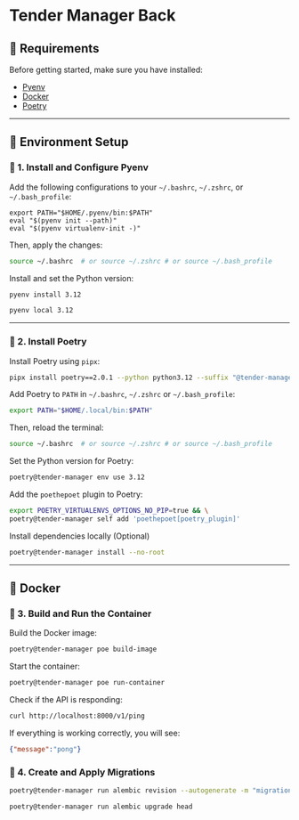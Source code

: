# Tender Manager Back

## 📌 Requirements

Before getting started, make sure you have installed:
- [Pyenv](https://github.com/pyenv/pyenv#installation)
- [Docker](https://docs.docker.com/get-docker/)
- [Poetry](https://python-poetry.org/docs/#installing-with-pipx)

---

## 🚀 Environment Setup

### 🔹 1. Install and Configure Pyenv

Add the following configurations to your `~/.bashrc`, `~/.zshrc`, or `~/.bash_profile`:
```
export PATH="$HOME/.pyenv/bin:$PATH"
eval "$(pyenv init --path)"
eval "$(pyenv virtualenv-init -)"
```
Then, apply the changes:
```bash
source ~/.bashrc  # or source ~/.zshrc # or source ~/.bash_profile
```

Install and set the Python version:
```bash
pyenv install 3.12
```
```bash
pyenv local 3.12
```

---

### 🔹 2. Install Poetry

Install Poetry using `pipx`:
```bash
pipx install poetry==2.0.1 --python python3.12 --suffix "@tender-manager"
```

Add Poetry to `PATH` in `~/.bashrc`, `~/.zshrc` or `~/.bash_profile`:
```bash
export PATH="$HOME/.local/bin:$PATH"
```
Then, reload the terminal:
```bash
source ~/.bashrc  # or source ~/.zshrc # or source ~/.bash_profile
```

Set the Python version for Poetry:
```bash
poetry@tender-manager env use 3.12
```

Add the `poethepoet` plugin to Poetry:
```bash
export POETRY_VIRTUALENVS_OPTIONS_NO_PIP=true && \
poetry@tender-manager self add 'poethepoet[poetry_plugin]'
```

Install dependencies locally (Optional)
```bash
poetry@tender-manager install --no-root
```
---

## 🐳 Docker

### 🔹 3. Build and Run the Container

Build the Docker image:
```bash
poetry@tender-manager poe build-image
```

Start the container:
```bash
poetry@tender-manager poe run-container
```

Check if the API is responding:
```bash
curl http://localhost:8000/v1/ping
```

If everything is working correctly, you will see:
```json
{"message":"pong"}
```

### 🔹 4. Create and Apply Migrations
```bash
poetry@tender-manager run alembic revision --autogenerate -m "migration message"

```

```bash
poetry@tender-manager run alembic upgrade head

```
